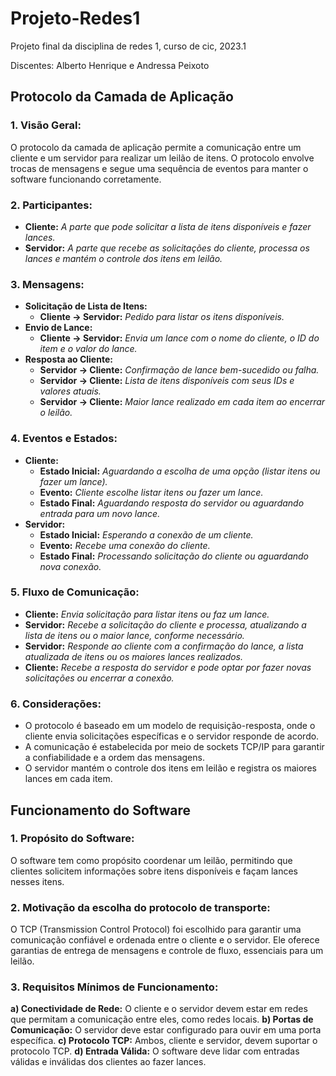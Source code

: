 # Projeto-Redes1
Projeto final da disciplina de redes 1, curso de cic, 2023.1

Discentes: Alberto Henrique e Andressa Peixoto

## Protocolo da Camada de Aplicação
### 1. Visão Geral:
O protocolo da camada de aplicação permite a comunicação entre um cliente e um servidor para realizar um leilão de itens. O protocolo envolve trocas de mensagens e segue uma sequência de eventos para manter o software funcionando corretamente.
### 2. Participantes:
* **Cliente:** *A parte que pode solicitar a lista de itens disponíveis e fazer lances.*
* **Servidor:** *A parte que recebe as solicitações do cliente, processa os lances e mantém o controle dos itens em leilão.*
### 3. Mensagens:
* **Solicitação de Lista de Itens:**
   - **Cliente -> Servidor:** *Pedido para listar os itens disponíveis.*
* **Envio de Lance:**
    - **Cliente -> Servidor:** *Envia um lance com o nome do cliente, o ID do item e o valor do lance.*
* **Resposta ao Cliente:**
    - **Servidor -> Cliente:** *Confirmação de lance bem-sucedido ou falha.*
    - **Servidor -> Cliente:** *Lista de itens disponíveis com seus IDs e valores atuais.*
    - **Servidor -> Cliente:** *Maior lance realizado em cada item ao encerrar o leilão.*
### 4. Eventos e Estados:
* **Cliente:**
   - **Estado Inicial:** *Aguardando a escolha de uma opção (listar itens ou fazer um lance).*
   - **Evento:** *Cliente escolhe listar itens ou fazer um lance.*
   - **Estado Final:** *Aguardando resposta do servidor ou aguardando entrada para um novo lance.*
* **Servidor:**
   - **Estado Inicial:** *Esperando a conexão de um cliente.*
   - **Evento:** *Recebe uma conexão do cliente.*
   - **Estado Final:** *Processando solicitação do cliente ou aguardando nova conexão.*
### 5. Fluxo de Comunicação:
* **Cliente:** *Envia solicitação para listar itens ou faz um lance.*
*  **Servidor:** *Recebe a solicitação do cliente e processa, atualizando a lista de itens ou o maior lance, conforme necessário.*
*  **Servidor:** *Responde ao cliente com a confirmação do lance, a lista atualizada de itens ou os maiores lances realizados.*
*  **Cliente:** *Recebe a resposta do servidor e pode optar por fazer novas solicitações ou encerrar a conexão.*
### 6. Considerações:
* O protocolo é baseado em um modelo de requisição-resposta, onde o cliente envia solicitações específicas e o servidor responde de acordo.
* A comunicação é estabelecida por meio de sockets TCP/IP para garantir a confiabilidade e a ordem das mensagens.
* O servidor mantém o controle dos itens em leilão e registra os maiores lances em cada item.

## Funcionamento do Software
### 1. Propósito do Software:
O software tem como propósito coordenar um leilão, permitindo que clientes solicitem informações sobre itens disponíveis e façam lances nesses itens.
### 2. Motivação da escolha do protocolo de transporte:
O TCP (Transmission Control Protocol) foi escolhido para garantir uma comunicação confiável e ordenada entre o cliente e o servidor. Ele oferece garantias de entrega de mensagens e controle de fluxo, essenciais para um leilão.
### 3. Requisitos Mínimos de Funcionamento:
**a) Conectividade de Rede:** O cliente e o servidor devem estar em redes que permitam a comunicação entre eles, como redes locais.
**b) Portas de Comunicação:** O servidor deve estar configurado para ouvir em uma porta específica.
**c) Protocolo TCP:** Ambos, cliente e servidor, devem suportar o protocolo TCP.
**d) Entrada Válida:** O software deve lidar com entradas válidas e inválidas dos clientes ao fazer lances.
